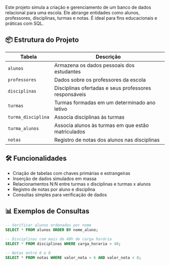 Este projeto simula a criação e gerenciamento de um banco de dados relacional para uma escola. Ele abrange entidades como alunos, professores, disciplinas, turmas e notas. É ideal para fins educacionais e práticas com SQL.

## 📦 Estrutura do Projeto

| Tabela              | Descrição                                                                 |
|---------------------|--------------------------------------------------------------------------|
| `alunos`            | Armazena os dados pessoais dos estudantes                               |
| `professores`       | Dados sobre os professores da escola                                     |
| `disciplinas`       | Disciplinas ofertadas e seus professores responsáveis                    |
| `turmas`            | Turmas formadas em um determinado ano letivo                             |
| `turma_disciplina`  | Associa disciplinas às turmas                                            |
| `turma_alunos`      | Associa alunos às turmas em que estão matriculados                      |
| `notas`             | Registro de notas dos alunos nas disciplinas                             |

## 🛠️ Funcionalidades

- Criação de tabelas com chaves primárias e estrangeiras
- Inserção de dados simulados em massa
- Relacionamentos N:N entre turmas x disciplinas e turmas x alunos
- Registro de notas por aluno e disciplina
- Consultas simples para verificação de dados

## 📊 Exemplos de Consultas

```sql
-- Verificar alunos ordenados por nome
SELECT * FROM alunos ORDER BY nome_aluno;

-- Disciplinas com mais de 40h de carga horária
SELECT * FROM disciplinas WHERE carga_horaria > 40;

-- Notas entre 6 e 8
SELECT * FROM notas WHERE valor_nota > 6 AND valor_nota < 8;
